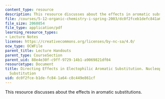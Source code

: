 ```yaml
---
content_type: resource
description: This resource discusses about the effects in aromatic substitutions.
file: /courses/5-12-organic-chemistry-i-spring-2003/dc0f2fceb1defc841a64c8c449e861cf_14.pdf
file_size: 2060854
file_type: application/pdf
learning_resource_types:
- Lecture Notes
license: https://creativecommons.org/licenses/by-nc-sa/4.0/
ocw_type: OCWFile
parent_title: Lecture Handouts
parent_type: CourseSection
parent_uid: 88e4e30f-c9ff-9729-14b1-a9069821df04
resourcetype: Document
title: Directing Effects in Electophilic Aromatic Substitution. Nucleophilic Aromatic
  Substitution
uid: dc0f2fce-b1de-fc84-1a64-c8c449e861cf
---
```

This resource discusses about the effects in aromatic substitutions.